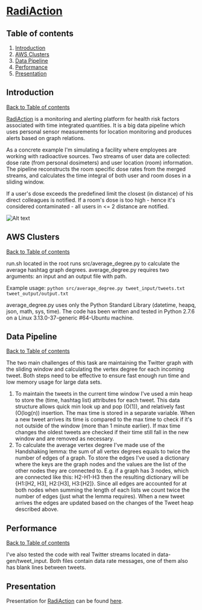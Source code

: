 # [RadiAction](https:/radiaction.site)

## Table of contents
1. [Introduction](README.md#introduction)
2. [AWS Clusters](README.md#aws-clusters) 
3. [Data Pipeline](README.md#data-pipeline)
4. [Performance](README.md#performance)
5. [Presentation](README.md#presentation)


## Introduction 
[Back to Table of contents](README.md#table-of-contents)

[RadiAction](http://radiaction.site) is a monitoring and alerting platform for health risk factors associated with time integrated quantities. It is a big data pipeline which uses personal sensor measurements for location monitoring and produces alerts based on graph relations.

As a concrete example I'm simulating a facility where employees are working with radioactive sources. Two streams of user data are collected: dose rate (from personal dosimeters) and user location (room) information. The pipeline reconstructs the room specific dose rates from the merged streams, and calculates the time integral of both user and room doses in a sliding window. 

If a user's dose exceeds the predefined limit the closest (in distance) of his direct colleagues is notified. If a room's dose is too high - hence it's considered contaminated - all users in <= 2 distance are notified.

![Alt text](pp/static/img/room_graph.png?raw=true "Room map")




## AWS Clusters
[Back to Table of contents](README.md#table-of-contents)

run.sh located in the root runs src/average&#95;degree.py to calculate the average hashtag graph degrees. average_degree.py requires two arguments: an input and an output file with path. 

Example usage: `python src/average_degree.py tweet_input/tweets.txt tweet_output/output.txt`

average&#95;degree.py uses only the Python Standard Library (datetime, heapq, json, math, sys, time).
The code has been written and tested in Python 2.7.6 on a Linux 3.13.0-37-generic #64-Ubuntu machine.


## Data Pipeline
[Back to Table of contents](README.md#table-of-contents)

The two main challenges of this task are maintaining the Twitter graph with the sliding window and calculating the vertex degree for each incoming tweet. Both steps need to be effective to ensure fast enough run time and low memory usage for large data sets.

1. To maintain the tweets in the current time window I've used a min heap to store the (time, hashtag list) attributes for each tweet. This data structure allows quick min look up and pop (O(1)), and relatively fast (O(log(n)) insertion. The max time is stored in a separate variable. When a new tweet arrives its time is compared to the max time to check if it's not outside of the window (more than 1 minute earlier). If max time changes the oldest tweets are checked if their time still fall in the new window and are removed as necessary. 
2. To calculate the average vertex degree I've made use of the Handshaking lemma: the sum of all vertex degrees equals to twice the number of edges of a graph. To store the edges I've used a dictionary where the keys are the graph nodes and the values are the list of the other nodes they are connected to. E.g. if  a graph has 3 nodes, which are connected like this: H2-H1-H3 then the resulting dictionary will be {H1:[H2, H3], H2:[H3], H3:[H2]}. Since all edges are accounted for at both nodes when summing the length of each lists we count twice the number of edges (just what the lemma requires). When a new tweet arrives the edges are updated based on the changes of the Tweet heap described above.
 

## Performance
[Back to Table of contents](README.md#table-of-contents)

I've also tested the code with real Twitter streams located in data-gen/tweet_input. Both files contain data rate messages, one of them also has blank lines between 
tweets. 

## Presentation
Presentation for [RadiAction](http://radiaction.site) can be found [here](https://jlantos.github.io/).
